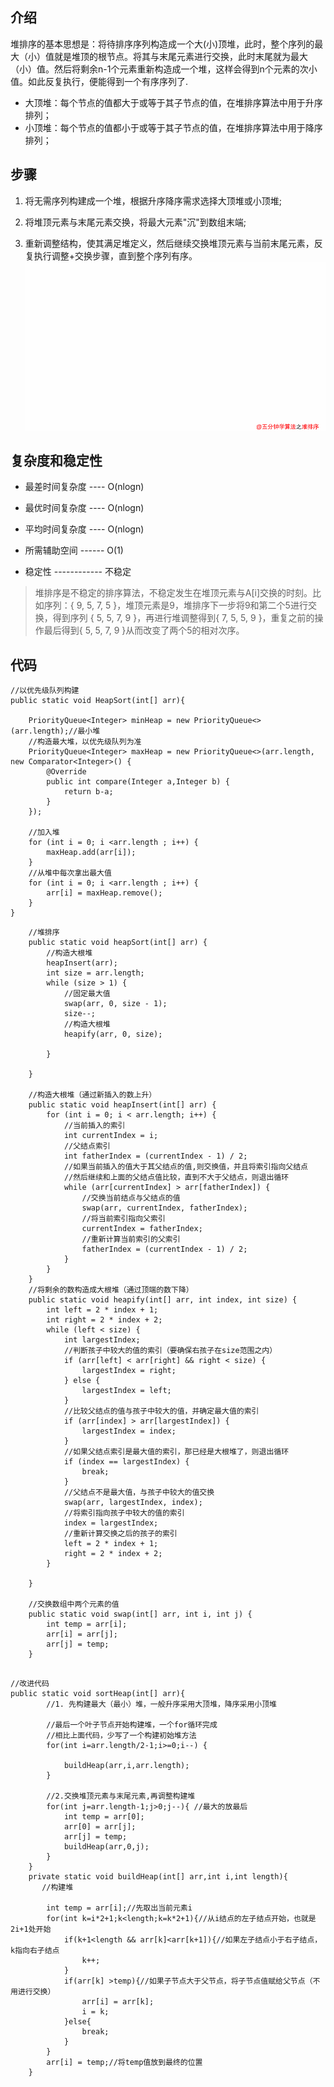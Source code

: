## 介绍
堆排序的基本思想是：将待排序序列构造成一个大(小)顶堆，此时，整个序列的最大（小）值就是堆顶的根节点。将其与末尾元素进行交换，此时末尾就为最大（小）值。然后将剩余n-1个元素重新构造成一个堆，这样会得到n个元素的次小值。如此反复执行，便能得到一个有序序列了.

- 大顶堆：每个节点的值都大于或等于其子节点的值，在堆排序算法中用于升序排列；
- 小顶堆：每个节点的值都小于或等于其子节点的值，在堆排序算法中用于降序排列；

## 步骤
1. 将无需序列构建成一个堆，根据升序降序需求选择大顶堆或小顶堆;

2. 将堆顶元素与末尾元素交换，将最大元素"沉"到数组末端;

3. 重新调整结构，使其满足堆定义，然后继续交换堆顶元素与当前末尾元素，反复执行调整+交换步骤，直到整个序列有序。
![](https://raw.githubusercontent.com/binbinbin5/myPics/master/imgs/duipaixu.jpg)

## 复杂度和稳定性
- 最差时间复杂度 ---- O(nlogn)

- 最优时间复杂度 ---- O(nlogn)

- 平均时间复杂度 ---- O(nlogn)

- 所需辅助空间 ------ O(1)

- 稳定性 ------------ 不稳定

>堆排序是不稳定的排序算法，不稳定发生在堆顶元素与A[i]交换的时刻。比如序列：{ 9, 5, 7, 5 }，堆顶元素是9，堆排序下一步将9和第二个5进行交换，得到序列 { 5, 5, 7, 9 }，再进行堆调整得到{ 7, 5, 5, 9 }，重复之前的操作最后得到{ 5, 5, 7, 9 }从而改变了两个5的相对次序。

## 代码

```
//以优先级队列构建
public static void HeapSort(int[] arr){
    
    PriorityQueue<Integer> minHeap = new PriorityQueue<>(arr.length);//最小堆
    //构造最大堆，以优先级队列为准
    PriorityQueue<Integer> maxHeap = new PriorityQueue<>(arr.length, new Comparator<Integer>() {
        @Override
        public int compare(Integer a,Integer b) {
            return b-a;
        }
    });
    
    //加入堆
    for (int i = 0; i <arr.length ; i++) {
        maxHeap.add(arr[i]);
    }
    //从堆中每次拿出最大值
    for (int i = 0; i <arr.length ; i++) {
        arr[i] = maxHeap.remove();
    }
}
```


```
    //堆排序
    public static void heapSort(int[] arr) {
        //构造大根堆
        heapInsert(arr);
        int size = arr.length;
        while (size > 1) {
            //固定最大值
            swap(arr, 0, size - 1);
            size--;
            //构造大根堆
            heapify(arr, 0, size);
 
        }
 
    }
 
    //构造大根堆（通过新插入的数上升）
    public static void heapInsert(int[] arr) {
        for (int i = 0; i < arr.length; i++) {
            //当前插入的索引
            int currentIndex = i;
            //父结点索引
            int fatherIndex = (currentIndex - 1) / 2;
            //如果当前插入的值大于其父结点的值,则交换值，并且将索引指向父结点
            //然后继续和上面的父结点值比较，直到不大于父结点，则退出循环
            while (arr[currentIndex] > arr[fatherIndex]) {
                //交换当前结点与父结点的值
                swap(arr, currentIndex, fatherIndex);
                //将当前索引指向父索引
                currentIndex = fatherIndex;
                //重新计算当前索引的父索引
                fatherIndex = (currentIndex - 1) / 2;
            }
        }
    }
    //将剩余的数构造成大根堆（通过顶端的数下降）
    public static void heapify(int[] arr, int index, int size) {
        int left = 2 * index + 1;
        int right = 2 * index + 2;
        while (left < size) {
            int largestIndex;
            //判断孩子中较大的值的索引（要确保右孩子在size范围之内）
            if (arr[left] < arr[right] && right < size) {
                largestIndex = right;
            } else {
                largestIndex = left;
            }
            //比较父结点的值与孩子中较大的值，并确定最大值的索引
            if (arr[index] > arr[largestIndex]) {
                largestIndex = index;
            }
            //如果父结点索引是最大值的索引，那已经是大根堆了，则退出循环
            if (index == largestIndex) {
                break;
            }
            //父结点不是最大值，与孩子中较大的值交换
            swap(arr, largestIndex, index);
            //将索引指向孩子中较大的值的索引
            index = largestIndex;
            //重新计算交换之后的孩子的索引
            left = 2 * index + 1;
            right = 2 * index + 2;
        }
 
    }

    //交换数组中两个元素的值
    public static void swap(int[] arr, int i, int j) {
        int temp = arr[i];
        arr[i] = arr[j];
        arr[j] = temp;
    }


```


```
//改进代码
public static void sortHeap(int[] arr){
        //1. 先构建最大（最小）堆，一般升序采用大顶堆，降序采用小顶堆
        
        //最后一个叶子节点开始构建堆，一个for循环完成
        //相比上面代码，少写了一个构建初始堆方法
        for(int i=arr.length/2-1;i>=0;i--) { 
        
            buildHeap(arr,i,arr.length);
        }

        //2.交换堆顶元素与末尾元素,再调整构建堆
        for(int j=arr.length-1;j>0;j--){ //最大的放最后
            int temp = arr[0];
            arr[0] = arr[j];
            arr[j] = temp;
            buildHeap(arr,0,j);
        }
    }
    private static void buildHeap(int[] arr,int i,int length){
       //构建堆

        int temp = arr[i];//先取出当前元素i
        for(int k=i*2+1;k<length;k=k*2+1){//从i结点的左子结点开始，也就是2i+1处开始
            if(k+1<length && arr[k]<arr[k+1]){//如果左子结点小于右子结点，k指向右子结点
                k++;
            }
            if(arr[k] >temp){//如果子节点大于父节点，将子节点值赋给父节点（不用进行交换）
                arr[i] = arr[k];
                i = k;
            }else{
                break;
            }
        }
        arr[i] = temp;//将temp值放到最终的位置
    }
```